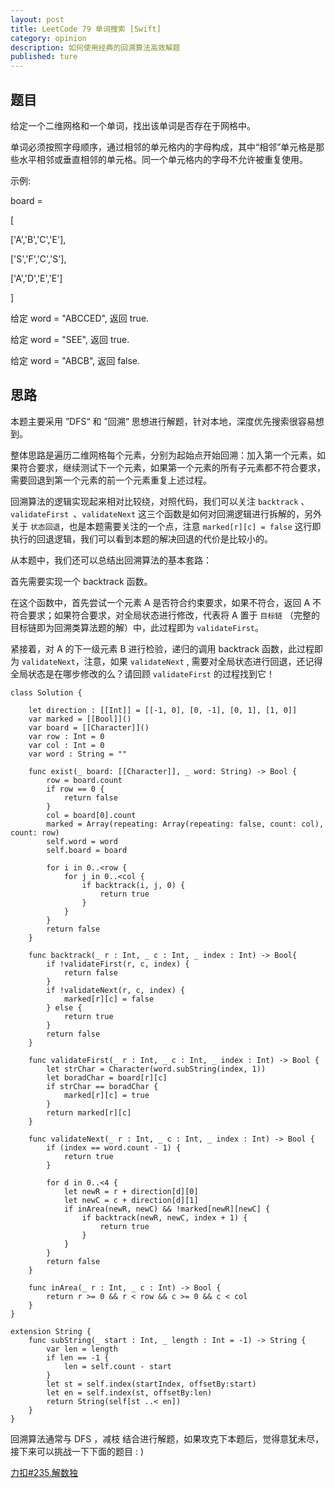 ```yaml
---
layout: post
title: LeetCode 79 单词搜索 [Swift]
category: opinion
description: 如何使用经典的回溯算法高效解题
published: ture
---
```


## 题目

给定一个二维网格和一个单词，找出该单词是否存在于网格中。

单词必须按照字母顺序，通过相邻的单元格内的字母构成，其中“相邻”单元格是那些水平相邻或垂直相邻的单元格。同一个单元格内的字母不允许被重复使用。

示例:

board =

[

  ['A','B','C','E'],
  
  ['S','F','C','S'],
 
  ['A','D','E','E']
  
]

给定 word = "ABCCED", 返回 true.

给定 word = "SEE", 返回 true.

给定 word = "ABCB", 返回 false.

## 思路


本题主要采用 ”DFS“ 和 ”回溯“ 思想进行解题，针对本地，深度优先搜索很容易想到。

整体思路是遍历二维网格每个元素，分别为起始点开始回溯：加入第一个元素，如果符合要求，继续测试下一个元素，如果第一个元素的所有子元素都不符合要求，需要回退到第一个元素的前一个元素重复上述过程。

回溯算法的逻辑实现起来相对比较绕，对照代码，我们可以关注 `backtrack` 、`validateFirst `、`validateNext` 这三个函数是如何对回溯逻辑进行拆解的，另外关于 `状态回退`，也是本题需要关注的一个点，注意  `marked[r][c] = false` 这行即执行的回退逻辑，我们可以看到本题的解决回退的代价是比较小的。

从本题中，我们还可以总结出回溯算法的基本套路：

首先需要实现一个 backtrack 函数。

在这个函数中，首先尝试一个元素 A 是否符合约束要求，如果不符合，返回 A 不符合要求；如果符合要求，对全局状态进行修改，代表将 A 置于 `目标链` （完整的目标链即为回溯类算法题的解）中，此过程即为 `validateFirst`。

紧接着，对 A 的下一级元素 B 进行检验，递归的调用 backtrack 函数，此过程即为 `validateNext`，注意，如果 `validateNext` , 需要对全局状态进行回退，还记得全局状态是在哪步修改的么？请回顾 `validateFirst` 的过程找到它！

```
class Solution {
    
    let direction : [[Int]] = [[-1, 0], [0, -1], [0, 1], [1, 0]]
    var marked = [[Bool]]()
    var board = [[Character]]()
    var row : Int = 0
    var col : Int = 0
    var word : String = ""
    
    func exist(_ board: [[Character]], _ word: String) -> Bool {
        row = board.count
        if row == 0 {
            return false
        }
        col = board[0].count
        marked = Array(repeating: Array(repeating: false, count: col), count: row)
        self.word = word
        self.board = board
        
        for i in 0..<row {
            for j in 0..<col {
                if backtrack(i, j, 0) {
                    return true
                }
            }
        }
        return false
    }
    
    func backtrack(_ r : Int, _ c : Int, _ index : Int) -> Bool{
        if !validateFirst(r, c, index) {
            return false
        }
        if !validateNext(r, c, index) {
            marked[r][c] = false
        } else {
            return true
        }
        return false
    }
    
    func validateFirst(_ r : Int, _ c : Int, _ index : Int) -> Bool {
        let strChar = Character(word.subString(index, 1))
        let boradChar = board[r][c]
        if strChar == boradChar {
            marked[r][c] = true
        }
        return marked[r][c]
    }
    
    func validateNext(_ r : Int, _ c : Int, _ index : Int) -> Bool {
        if (index == word.count - 1) {
            return true
        }
        
        for d in 0..<4 {
            let newR = r + direction[d][0]
            let newC = c + direction[d][1]
            if inArea(newR, newC) && !marked[newR][newC] {
                if backtrack(newR, newC, index + 1) {
                    return true
                }
            }
        }
        return false
    }
    
    func inArea(_ r : Int, _ c : Int) -> Bool {
        return r >= 0 && r < row && c >= 0 && c < col
    }
}

extension String {
    func subString(_ start : Int, _ length : Int = -1) -> String {
        var len = length
        if len == -1 {
            len = self.count - start
        }
        let st = self.index(startIndex, offsetBy:start)
        let en = self.index(st, offsetBy:len)
        return String(self[st ..< en])
    }
}
```

回溯算法通常与 DFS ，减枝 结合进行解题，如果攻克下本题后，觉得意犹未尽，接下来可以挑战一下下面的题目 : )

[力扣#235.解数独](https://leetcode-cn.com/problems/sudoku-solver/solution/jie-shu-du-by-leetcode/)


